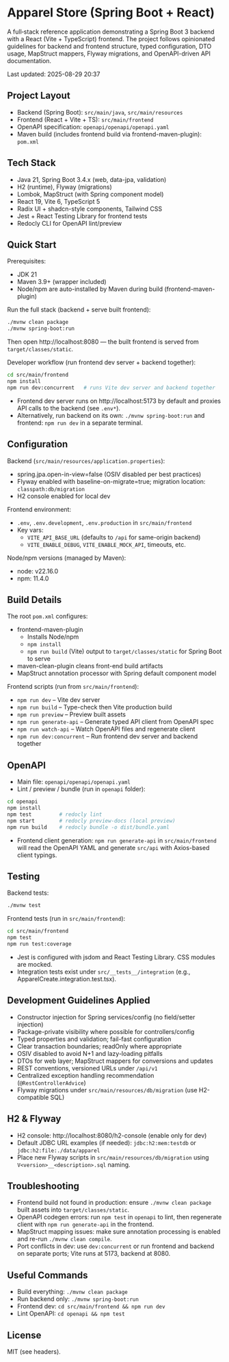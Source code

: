 # Apparel Store (Spring Boot + React)

A full‑stack reference application demonstrating a Spring Boot 3 backend with a React (Vite + TypeScript) frontend. The project follows opinionated guidelines for backend and frontend structure, typed configuration, DTO usage, MapStruct mappers, Flyway migrations, and OpenAPI-driven API documentation.

Last updated: 2025-08-29 20:37

## Project Layout

- Backend (Spring Boot): `src/main/java`, `src/main/resources`
- Frontend (React + Vite + TS): `src/main/frontend`
- OpenAPI specification: `openapi/openapi/openapi.yaml`
- Maven build (includes frontend build via frontend-maven-plugin): `pom.xml`

## Tech Stack

- Java 21, Spring Boot 3.4.x (web, data-jpa, validation)
- H2 (runtime), Flyway (migrations)
- Lombok, MapStruct (with Spring component model)
- React 19, Vite 6, TypeScript 5
- Radix UI + shadcn-style components, Tailwind CSS
- Jest + React Testing Library for frontend tests
- Redocly CLI for OpenAPI lint/preview

## Quick Start

Prerequisites:
- JDK 21
- Maven 3.9+ (wrapper included)
- Node/npm are auto-installed by Maven during build (frontend-maven-plugin)

Run the full stack (backend + serve built frontend):

```bash
./mvnw clean package
./mvnw spring-boot:run
```

Then open http://localhost:8080 — the built frontend is served from `target/classes/static`.

Developer workflow (run frontend dev server + backend together):

```bash
cd src/main/frontend
npm install
npm run dev:concurrent   # runs Vite dev server and backend together
```

- Frontend dev server runs on http://localhost:5173 by default and proxies API calls to the backend (see `.env*`).
- Alternatively, run backend on its own: `./mvnw spring-boot:run` and frontend: `npm run dev` in a separate terminal.

## Configuration

Backend (`src/main/resources/application.properties`):
- spring.jpa.open-in-view=false (OSIV disabled per best practices)
- Flyway enabled with baseline-on-migrate=true; migration location: `classpath:db/migration`
- H2 console enabled for local dev

Frontend environment:
- `.env`, `.env.development`, `.env.production` in `src/main/frontend`
- Key vars:
  - `VITE_API_BASE_URL` (defaults to `/api` for same-origin backend)
  - `VITE_ENABLE_DEBUG`, `VITE_ENABLE_MOCK_API`, timeouts, etc.

Node/npm versions (managed by Maven):
- node: v22.16.0
- npm: 11.4.0

## Build Details

The root `pom.xml` configures:
- frontend-maven-plugin
  - Installs Node/npm
  - `npm install`
  - `npm run build` (Vite) output to `target/classes/static` for Spring Boot to serve
- maven-clean-plugin cleans front-end build artifacts
- MapStruct annotation processor with Spring default component model

Frontend scripts (run from `src/main/frontend`):
- `npm run dev` – Vite dev server
- `npm run build` – Type-check then Vite production build
- `npm run preview` – Preview built assets
- `npm run generate-api` – Generate typed API client from OpenAPI spec
- `npm run watch-api` – Watch OpenAPI files and regenerate client
- `npm run dev:concurrent` – Run frontend dev server and backend together

## OpenAPI

- Main file: `openapi/openapi/openapi.yaml`
- Lint / preview / bundle (run in `openapi` folder):

```bash
cd openapi
npm install
npm test         # redocly lint
npm start        # redocly preview-docs (local preview)
npm run build    # redocly bundle -o dist/bundle.yaml
```

- Frontend client generation: `npm run generate-api` in `src/main/frontend` will read the OpenAPI YAML and generate `src/api` with Axios-based client typings.

## Testing

Backend tests:
```bash
./mvnw test
```

Frontend tests (run in `src/main/frontend`):
```bash
cd src/main/frontend
npm test
npm run test:coverage
```

- Jest is configured with jsdom and React Testing Library. CSS modules are mocked.
- Integration tests exist under `src/__tests__/integration` (e.g., ApparelCreate.integration.test.tsx).

## Development Guidelines Applied

- Constructor injection for Spring services/config (no field/setter injection)
- Package-private visibility where possible for controllers/config
- Typed properties and validation; fail-fast configuration
- Clear transaction boundaries; readOnly where appropriate
- OSIV disabled to avoid N+1 and lazy-loading pitfalls
- DTOs for web layer; MapStruct mappers for conversions and updates
- REST conventions, versioned URLs under `/api/v1`
- Centralized exception handling recommendation (`@RestControllerAdvice`)
- Flyway migrations under `src/main/resources/db/migration` (use H2-compatible SQL)

## H2 & Flyway

- H2 console: http://localhost:8080/h2-console (enable only for dev)
- Default JDBC URL examples (if needed): `jdbc:h2:mem:testdb` or `jdbc:h2:file:./data/apparel`
- Place new Flyway scripts in `src/main/resources/db/migration` using `V<version>__<description>.sql` naming.

## Troubleshooting

- Frontend build not found in production: ensure `./mvnw clean package` built assets into `target/classes/static`.
- OpenAPI codegen errors: run `npm test` in `openapi` to lint, then regenerate client with `npm run generate-api` in the frontend.
- MapStruct mapping issues: make sure annotation processing is enabled and re-run `./mvnw clean compile`.
- Port conflicts in dev: use `dev:concurrent` or run frontend and backend on separate ports; Vite runs at 5173, backend at 8080.

## Useful Commands

- Build everything: `./mvnw clean package`
- Run backend only: `./mvnw spring-boot:run`
- Frontend dev: `cd src/main/frontend && npm run dev`
- Lint OpenAPI: `cd openapi && npm test`

## License

MIT (see headers).